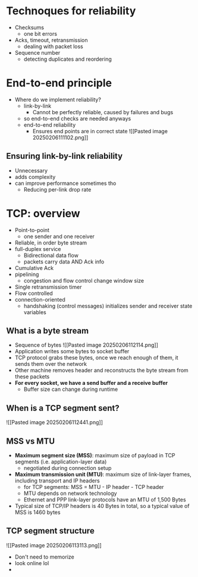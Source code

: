 # Technoques for reliability
- Checksums
	- one bit errors
- Acks, timeout, retransmission
	- dealing with packet loss
- Sequence number
	- detecting duplicates and reordering
# End-to-end principle
- Where do we implement reliability?
	- link-by-link
		- Cannot be perfectly reliable, caused by failures and bugs
	- so end-to-end checks are needed anyways
	- end-to-end reliability
		- Ensures end points are in correct state
![[Pasted image 20250206111102.png]]

## Ensuring link-by-link reliability
- Unnecessary
- adds complexity
- can improve performance sometimes tho
	- Reducing per-link drop rate
# TCP: overview
- Point-to-point
	- one sender and one receiver
- Reliable, in order byte stream
- full-duplex service
	- Bidirectional data flow
	- packets carry data AND Ack info
- Cumulative Ack
- pipelining
	- congestion and flow control change window size
- Single retransmission timer
- Flow controlled
- connection-oriented
	- handshaking (control messages) initializes sender and receiver state variables
## What is a byte stream
- Sequence of bytes
![[Pasted image 20250206112114.png]]
- Application writes some bytes to socket buffer
- TCP protocol grabs these bytes, once we reach enough of them, it sends them over the network
- Other machine removes header and reconstructs the byte stream from these packets
- **For every socket, we have a send buffer and a receive buffer**
	- Buffer size can change during runtime
## When is a TCP segment sent?
![[Pasted image 20250206112441.png]]
## MSS vs MTU
- **Maximum segment size (MSS)**: maximum size of payload in TCP segments (i.e. application-layer data)
	- negotiated during connection setup
- **Maximum transmission unit (MTU)**: maximum size of link-layer frames, including transport and IP headers
	- for TCP segments: MSS = MTU - IP header - TCP header
	- MTU depends on network technology
	- Ethernet and PPP link-layer protocols have an MTU of 1,500 Bytes
- Typical size of TCP/IP headers is 40 Bytes in total, so a typical value of MSS is 1460 bytes
## TCP segment structure
![[Pasted image 20250206113113.png]]
- Don't need to memorize
- look online lol
- 